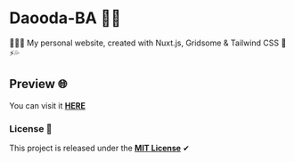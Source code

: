 # Daooda-BA 🐱‍👤

👨🏽‍💻 My personal website, created with Nuxt.js, Gridsome & Tailwind CSS 💚⚡️💦

## Preview 🌐

You can visit it **[HERE](https://daoodaba.dev/)**

### License 🎫

This project is released under the **[MIT License](https://github.com/daoodaba975/daoodaba/raw/main/LICENSE)** ✔

